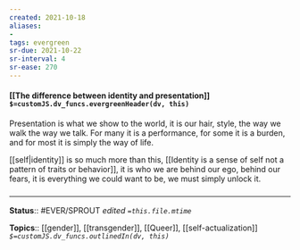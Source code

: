 ```yaml
---
created: 2021-10-18
aliases:
- 
tags: evergreen
sr-due: 2021-10-22
sr-interval: 4
sr-ease: 270
---
```

#### [[The difference between identity and presentation]] `$=customJS.dv_funcs.evergreenHeader(dv, this)`

Presentation is what we show to the world, it is our hair, style, the way we walk the way we talk. For many it is a performance, for some it is a burden, and for most it is simply the way of life. 

[[self|identity]] is so much more than this, [[Identity is a sense of self not a pattern of traits or behavior]], it is who we are behind our ego, behind our fears, it is everything we could want to be, we must simply unlock it.

### <hr class="footnote"/>

**Status**:: #EVER/SPROUT 
*edited `=this.file.mtime`*

**Topics**:: [[gender]], [[transgender]], [[Queer]], [[self-actualization]]
*`$=customJS.dv_funcs.outlinedIn(dv, this)`*


